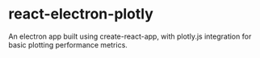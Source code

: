 # react-electron-plotly
An electron app built using create-react-app, with plotly.js integration for basic plotting performance metrics.

